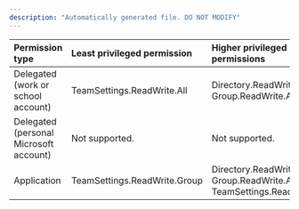 ```yaml
---
description: "Automatically generated file. DO NOT MODIFY"
---
```


|Permission type|Least privileged permission|Higher privileged permissions|
|:---|:---|:---|
|Delegated (work or school account)|TeamSettings.ReadWrite.All|Directory.ReadWrite.All, Group.ReadWrite.All|
|Delegated (personal Microsoft account)|Not supported.|Not supported.|
|Application|TeamSettings.ReadWrite.Group|Directory.ReadWrite.All, Group.ReadWrite.All, TeamSettings.ReadWrite.All|

